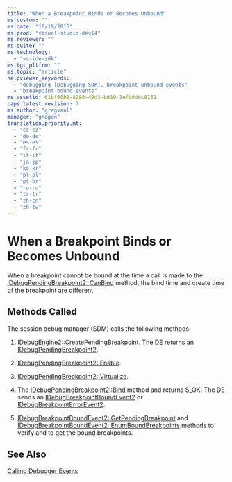```yaml
---
title: "When a Breakpoint Binds or Becomes Unbound"
ms.custom: ""
ms.date: "10/19/2016"
ms.prod: "visual-studio-dev14"
ms.reviewer: ""
ms.suite: ""
ms.technology: 
  - "vs-ide-sdk"
ms.tgt_pltfrm: ""
ms.topic: "article"
helpviewer_keywords: 
  - "debugging [Debugging SDK], breakpoint unbound events"
  - "breakpoint bound events"
ms.assetid: 61bf00b2-8293-49d3-b919-1efb0dec9151
caps.latest.revision: 7
ms.author: "gregvanl"
manager: "ghogen"
translation.priority.mt: 
  - "cs-cz"
  - "de-de"
  - "es-es"
  - "fr-fr"
  - "it-it"
  - "ja-jp"
  - "ko-kr"
  - "pl-pl"
  - "pt-br"
  - "ru-ru"
  - "tr-tr"
  - "zh-cn"
  - "zh-tw"
---
```

# When a Breakpoint Binds or Becomes Unbound
When a breakpoint cannot be bound at the time a call is made to the [IDebugPendingBreakpoint2::CanBind](../extensibility-debugger-reference/idebugpendingbreakpoint2--canbind.md) method, the bind time and create time of the breakpoint are different.  
  
## Methods Called  
 The session debug manager (SDM) calls the following methods:  
  
1.  [IDebugEngine2::CreatePendingBreakpoint](../extensibility-debugger-reference/idebugengine2--creatependingbreakpoint.md). The DE returns an [IDebugPendingBreakpoint2](../extensibility-debugger-reference/idebugpendingbreakpoint2.md).  
  
2.  [IDebugPendingBreakpoint2::Enable](../extensibility-debugger-reference/idebugpendingbreakpoint2--enable.md).  
  
3.  [IDebugPendingBreakpoint2::Virtualize](../extensibility-debugger-reference/idebugpendingbreakpoint2--virtualize.md).  
  
4.  The [IDebugPendingBreakpoint2::Bind](../extensibility-debugger-reference/idebugpendingbreakpoint2--bind.md) method and returns S_OK. The DE sends an [IDebugBreakpointBoundEvent2](../extensibility-debugger-reference/idebugbreakpointboundevent2.md) or [IDebugBreakpointErrorEvent2](../extensibility-debugger-reference/idebugbreakpointerrorevent2.md).  
  
5.  [IDebugBreakpointBoundEvent2::GetPendingBreakpoint](../extensibility-debugger-reference/idebugbreakpointboundevent2--getpendingbreakpoint.md) and [IDebugBreakpointBoundEvent2::EnumBoundBreakpoints](../extensibility-debugger-reference/idebugbreakpointboundevent2--enumboundbreakpoints.md) methods to verify and to get the bound breakpoints.  
  
## See Also  
 [Calling Debugger Events](../extensibility-debugger/calling-debugger-events.md)